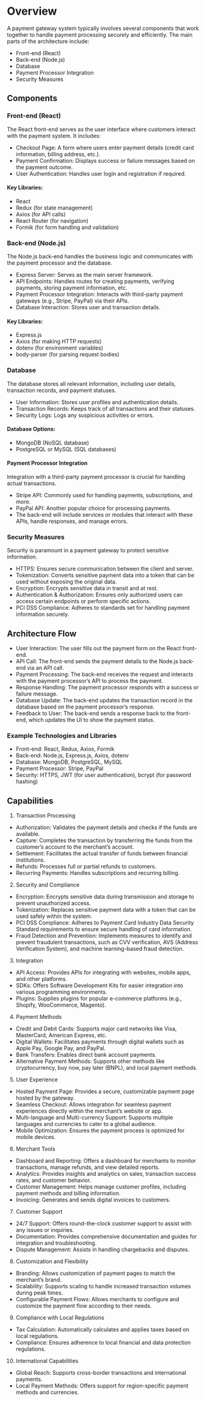 # Overview
A payment gateway system typically involves several components that work together to handle payment processing securely and efficiently. The main parts of the architecture include:

- Front-end (React)
- Back-end (Node.js)
- Database
- Payment Processor Integration
- Security Measures

## Components

### Front-end (React) 
The React front-end serves as the user interface where customers interact with the payment system. It includes:

- Checkout Page: A form where users enter payment details (credit card information, billing address, etc.).
- Payment Confirmation: Displays success or failure messages based on the payment outcome.
- User Authentication: Handles user login and registration if required.

#### Key Libraries:

- React
- Redux (for state management)
- Axios (for API calls)
- React Router (for navigation)
- Formik (for form handling and validation)

### Back-end (Node.js)
The Node.js back-end handles the business logic and communicates with the payment processor and the database.

- Express Server: Serves as the main server framework.
- API Endpoints: Handles routes for creating payments, verifying payments, storing payment information, etc.
- Payment Processor Integration: Interacts with third-party payment gateways (e.g., Stripe, PayPal) via their APIs.
- Database Interaction: Stores user and transaction details.

#### Key Libraries:

- Express.js
- Axios (for making HTTP requests)
- dotenv (for environment variables)
- body-parser (for parsing request bodies)

### Database
The database stores all relevant information, including user details, transaction records, and payment statuses.

- User Information: Stores user profiles and authentication details.
- Transaction Records: Keeps track of all transactions and their statuses.
- Security Logs: Logs any suspicious activities or errors.

#### Database Options:

- MongoDB (NoSQL database)
- PostgreSQL or MySQL (SQL databases)

#### Payment Processor Integration
Integration with a third-party payment processor is crucial for handling actual transactions.

- Stripe API: Commonly used for handling payments, subscriptions, and more.
- PayPal API: Another popular choice for processing payments.
- The back-end will include services or modules that interact with these APIs, handle responses, and manage errors.

### Security Measures
Security is paramount in a payment gateway to protect sensitive information.

- HTTPS: Ensures secure communication between the client and server.
- Tokenization: Converts sensitive payment data into a token that can be used without exposing the original data.
- Encryption: Encrypts sensitive data in transit and at rest.
- Authentication & Authorization: Ensures only authorized users can access certain endpoints or perform specific actions.
- PCI DSS Compliance: Adheres to standards set for handling payment information securely.

## Architecture Flow
- User Interaction: The user fills out the payment form on the React front-end.
- API Call: The front-end sends the payment details to the Node.js back-end via an API call.
- Payment Processing: The back-end receives the request and interacts with the payment processor’s API to process the payment.
- Response Handling: The payment processor responds with a success or failure message.
- Database Update: The back-end updates the transaction record in the database based on the payment processor’s response.
- Feedback to User: The back-end sends a response back to the front-end, which updates the UI to show the payment status.

### Example Technologies and Libraries
- Front-end: React, Redux, Axios, Formik
- Back-end: Node.js, Express.js, Axios, dotenv
- Database: MongoDB, PostgreSQL, MySQL
- Payment Processor: Stripe, PayPal
- Security: HTTPS, JWT (for user authentication), bcrypt (for password hashing)

## Capabilities
1. Transaction Processing
- Authorization: Validates the payment details and checks if the funds are available.
- Capture: Completes the transaction by transferring the funds from the customer’s account to the merchant’s account.
- Settlement: Facilitates the actual transfer of funds between financial institutions.
- Refunds: Processes full or partial refunds to customers.
- Recurring Payments: Handles subscriptions and recurring billing.
2. Security and Compliance
- Encryption: Encrypts sensitive data during transmission and storage to prevent unauthorized access.
- Tokenization: Replaces sensitive payment data with a token that can be used safely within the system.
- PCI DSS Compliance: Adheres to Payment Card Industry Data Security Standard requirements to ensure secure handling of card information.
- Fraud Detection and Prevention: Implements measures to identify and prevent fraudulent transactions, such as CVV verification, AVS (Address Verification System), and machine learning-based fraud detection.
3. Integration
- API Access: Provides APIs for integrating with websites, mobile apps, and other platforms.
- SDKs: Offers Software Development Kits for easier integration into various programming environments.
- Plugins: Supplies plugins for popular e-commerce platforms (e.g., Shopify, WooCommerce, Magento).
4. Payment Methods
- Credit and Debit Cards: Supports major card networks like Visa, MasterCard, American Express, etc.
- Digital Wallets: Facilitates payments through digital wallets such as Apple Pay, Google Pay, and PayPal.
- Bank Transfers: Enables direct bank account payments.
- Alternative Payment Methods: Supports other methods like cryptocurrency, buy now, pay later (BNPL), and local payment methods.
5. User Experience
- Hosted Payment Page: Provides a secure, customizable payment page hosted by the gateway.
- Seamless Checkout: Allows integration for seamless payment experiences directly within the merchant’s website or app.
- Multi-language and Multi-currency Support: Supports multiple languages and currencies to cater to a global audience.
- Mobile Optimization: Ensures the payment process is optimized for mobile devices.
6. Merchant Tools
- Dashboard and Reporting: Offers a dashboard for merchants to monitor transactions, manage refunds, and view detailed reports.
- Analytics: Provides insights and analytics on sales, transaction success rates, and customer behavior.
- Customer Management: Helps manage customer profiles, including payment methods and billing information.
- Invoicing: Generates and sends digital invoices to customers.
7. Customer Support
- 24/7 Support: Offers round-the-clock customer support to assist with any issues or inquiries.
- Documentation: Provides comprehensive documentation and guides for integration and troubleshooting.
- Dispute Management: Assists in handling chargebacks and disputes.
8. Customization and Flexibility
- Branding: Allows customization of payment pages to match the merchant’s brand.
- Scalability: Supports scaling to handle increased transaction volumes during peak times.
- Configurable Payment Flows: Allows merchants to configure and customize the payment flow according to their needs.
9. Compliance with Local Regulations
- Tax Calculation: Automatically calculates and applies taxes based on local regulations.
- Compliance: Ensures adherence to local financial and data protection regulations.
10. International Capabilities
- Global Reach: Supports cross-border transactions and international payments.
- Local Payment Methods: Offers support for region-specific payment methods and currencies.
